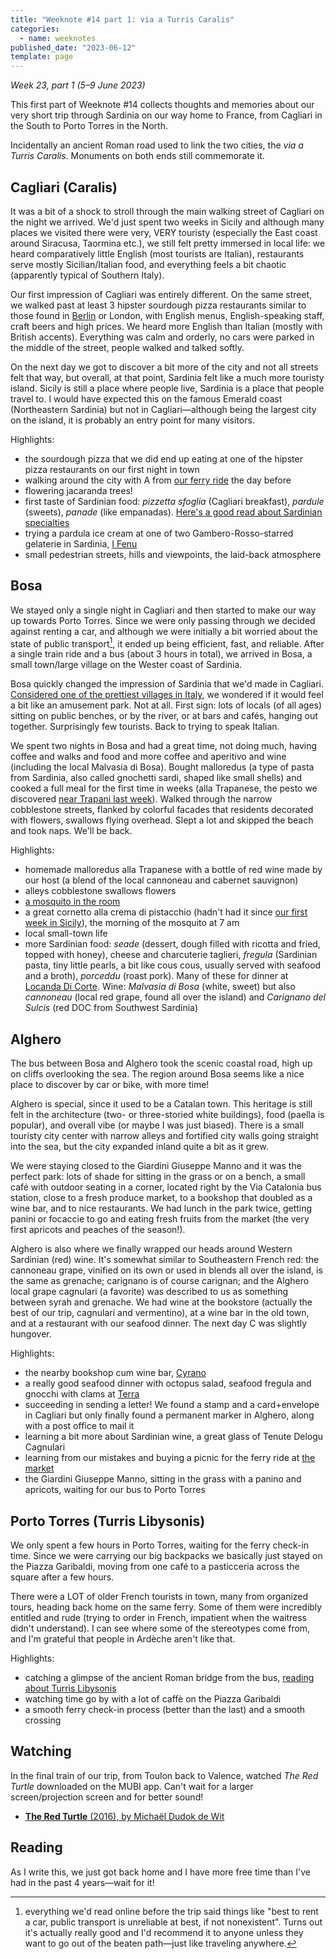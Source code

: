 ```yaml
---
title: "Weeknote #14 part 1: via a Turris Caralis"
categories:
  - name: weeknotes
published_date: "2023-06-12"
template: page
---
```


_Week 23, part 1 (5–9 June 2023)_

This first part of Weeknote #14 collects thoughts and memories about our very short trip through Sardinia on our way home to France, from Cagliari in the South to Porto Torres in the North.

Incidentally an ancient Roman road used to link the two cities, the _via a Turris Caralis_. Monuments on both ends still commemorate it.

## Cagliari (Caralis)

It was a bit of a shock to stroll through the main walking street of Cagliari on the night we arrived. We'd just spent two weeks in Sicily and although many places we visited there were very, VERY touristy (especially the East coast around Siracusa, Taormina etc.), we still felt pretty immersed in local life: we heard comparatively little English (most tourists are Italian), restaurants serve mostly Sicilian/Italian food, and everything feels a bit chaotic (apparently typical of Southern Italy).

Our first impression of Cagliari was entirely different. On the same street, we walked past at least 3 hipster sourdough pizza restaurants similar to those found in [Berlin](https://gazzopizza.com/) or London, with English menus, English-speaking staff, craft beers and high prices. We heard more English than Italian (mostly with British accents). Everything was calm and orderly, no cars were parked in the middle of the street, people walked and talked softly.

On the next day we got to discover a bit more of the city and not all streets felt that way, but overall, at that point, Sardinia felt like a much more touristy island. Sicily is still a place where people live, Sardinia is a place that people travel to. I would have expected this on the famous Emerald coast (Northeastern Sardinia) but not in Cagliari—although being the largest city on the island, it is probably an entry point for many visitors.

Highlights:

- the sourdough pizza that we did end up eating at one of the hipster pizza restaurants on our first night in town
- walking around the city with A from [our ferry ride](/notes/weeknote-13-climbing-in-western-sicily/) the day before
- flowering jacaranda trees!
- first taste of Sardinian food: _pizzetta sfoglia_ (Cagliari breakfast), _pardule_ (sweets), _panade_ (like empanadas). [Here's a good read about Sardinian specialties](https://strictlysardinia.com/sardinian-food-guide/)
- trying a pardula ice cream at one of two Gambero-Rosso-starred gelaterie in Sardinia, [I Fenu](https://goo.gl/maps/2pCgHBqKnNBEz3h96)
- small pedestrian streets, hills and viewpoints, the laid-back atmosphere

## Bosa

We stayed only a single night in Cagliari and then started to make our way up towards Porto Torres. Since we were only passing through we decided against renting a car, and although we were initially a bit worried about the state of public transport[^1], it ended up being efficient, fast, and reliable. After a single train ride and a bus (about 3 hours in total), we arrived in Bosa, a small town/large village on the Wester coast of Sardinia.

Bosa quickly changed the impression of Sardinia that we'd made in Cagliari. [Considered one of the prettiest villages in Italy](https://borghipiubelliditalia.it/borgo/bosa/), we wondered if it would feel a bit like an amusement park. Not at all. First sign: lots of locals (of all ages) sitting on public benches, or by the river, or at bars and cafés, hanging out together. Surprisingly few tourists. Back to trying to speak Italian.

We spent two nights in Bosa and had a great time, not doing much, having coffee and walks and food and more coffee and aperitivo and wine (including the local Malvasia di Bosa). Bought malloredus (a type of pasta from Sardinia, also called gnochetti sardi, shaped like small shells) and cooked a full meal for the first time in weeks (alla Trapanese, the pesto we discovered [near Trapani last week](/notes/weeknote-13-climbing-in-western-sicily/)). Walked through the narrow cobblestone streets, flanked by colorful facades that residents decorated with flowers, swallows flying overhead. Slept a lot and skipped the beach and took naps. We'll be back.

Highlights:

- homemade malloredus alla Trapanese with a bottle of red wine made by our host (a blend of the local cannoneau and cabernet sauvignon)
- alleys cobblestone swallows flowers
- [a mosquito in the room](/notes/retribution/)
- a great cornetto alla crema di pistacchio (hadn't had it since [our first week in Sicily](/notes/weeknote-12-road-trip-through-the-three-valli-of-sicily/)), the morning of the mosquito at 7 am
- local small-town life
- more Sardinian food: _seade_ (dessert, dough filled with ricotta and fried, topped with honey), cheese and charcuterie taglieri, _fregula_ (Sardinian pasta, tiny little pearls, a bit like cous cous, usually served with seafood and a broth), _porceddu_ (roast pork). Many of these for dinner at [Locanda Di Corte](https://goo.gl/maps/QuFu3gDtWFkmgKw2A). Wine: _Malvasia di Bosa_ (white, sweet) but also _cannoneau_ (local red grape, found all over the island) and _Carignano del Sulcis_ (red DOC from Southwest Sardinia)

## Alghero

The bus between Bosa and Alghero took the scenic coastal road, high up on cliffs overlooking the sea. The region around Bosa seems like a nice place to discover by car or bike, with more time!

Alghero is special, since it used to be a Catalan town. This heritage is still felt in the architecture (two- or three-storied white buildings), food (paella is popular), and overall vibe (or maybe I was just biased). There is a small touristy city center with narrow alleys and fortified city walls going straight into the sea, but the city expanded inland quite a bit as it grew.

We were staying closed to the Giardini Giuseppe Manno and it was the perfect park: lots of shade for sitting in the grass or on a bench, a small café with outdoor seating in a corner, located right by the Via Catalonia bus station, close to a fresh produce market, to a bookshop that doubled as a wine bar, and to nice restaurants. We had lunch in the park twice, getting panini or focaccie to go and eating fresh fruits from the market (the very first apricots and peaches of the season!).

Alghero is also where we finally wrapped our heads around Western Sardinian (red) wine. It's somewhat similar to Southeastern French red: the cannoneau grape, vinified on its own or used in blends all over the island, is the same as grenache; carignano is of course carignan; and the Alghero local grape cagnulari (a favorite) was described to us as something between syrah and grenache. We had wine at the bookstore (actually the best of our trip, cagnulari and vermentino), at a wine bar in the old town, and at a restaurant with our seafood dinner. The next day C was slightly hungover.

Highlights:

- the nearby bookshop cum wine bar, [Cyrano](https://goo.gl/maps/5Tcmqz854zjQAD8i6)
- a really good seafood dinner with octopus salad, seafood fregula and gnocchi with clams at [Terra](https://goo.gl/maps/hMsopdwKhRFbAfFHA)
- succeeding in sending a letter! We found a stamp and a card+envelope in Cagliari but only finally found a permanent marker in Alghero, along with a post office to mail it
- learning a bit more about Sardinian wine, a great glass of Tenute Delogu Cagnulari
- learning from our mistakes and buying a picnic for the ferry ride at [the market](https://goo.gl/maps/rAyhToZyGx2kWVwd6)
- the Giardini Giuseppe Manno, sitting in the grass with a panino and apricots, waiting for our bus to Porto Torres

## Porto Torres (Turris Libysonis)

We only spent a few hours in Porto Torres, waiting for the ferry check-in time. Since we were carrying our big backpacks we basically just stayed on the Piazza Garibaldi, moving from one café to a pasticceria across the square after a few hours.

There were a LOT of older French tourists in town, many from organized tours, heading back home on the same ferry. Some of them were incredibly entitled and rude (trying to order in French, impatient when the waitress didn't understand). I can see where some of the stereotypes come from, and I'm grateful that people in Ardèche aren't like that.

Highlights:

- catching a glimpse of the ancient Roman bridge from the bus, [reading about Turris Libysonis](http://www.roamintheempire.com/index.php/2020/07/29/turris-libysonis/)
- watching time go by with a lot of caffè on the Piazza Garibaldi
- a smooth ferry check-in process (better than the last) and a smooth crossing

## Watching

In the final train of our trip, from Toulon back to Valence, watched _The Red Turtle_ downloaded on the MUBI app. Can't wait for a larger screen/projection screen and for better sound!

- [**The Red Turtle** (2016), by Michaël Dudok de Wit](/notes/the-red-turtle-by-michael-dudok-de-wit/)

## Reading

As I write this, we just got back home and I have more free time than I've had in the past 4 years—wait for it!

[^1]: everything we'd read online before the trip said things like "best to rent a car, public transport is unreliable at best, if not nonexistent". Turns out it's actually really good and I'd recommend it to anyone unless they want to go out of the beaten path—just like traveling anywhere.
